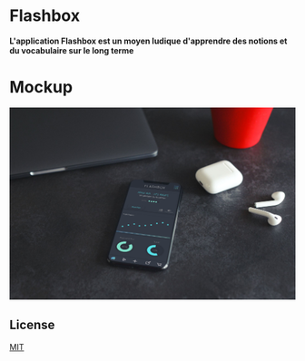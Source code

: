 # Flashbox

**L'application Flashbox est un moyen ludique d'apprendre des notions et du vocabulaire sur le long terme**

# Mockup
![Waventure Logo](https://github.com/charlesdecodin/Flashbox/blob/master/mock_up/mock_up_iphone.png)

## License
[MIT](https://choosealicense.com/licenses/mit/)
